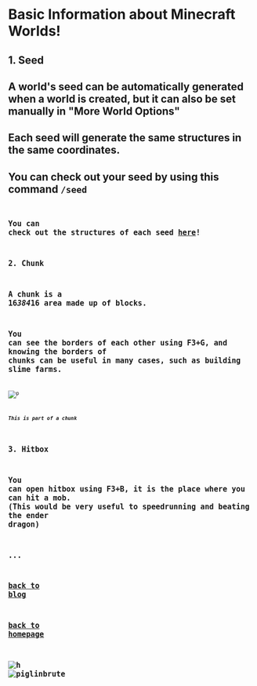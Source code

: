 # Basic Information about Minecraft Worlds!
## 1. Seed
## A world's seed can be automatically generated when a world is created, but it can also be set manually in "More World Options"
## Each seed will generate the same structures in the same coordinates. 
## You can check out your seed by using this command <code>/seed<code/>
## You can check out the structures of each seed [here](https://www.chunkbase.com/apps/seed-map)!
## 2. Chunk
## A chunk is a 16*384*16 area made up of blocks. 
## You can see the borders of each other using F3+G, and knowing the borders of chunks can be useful in many cases, such as building slime farms.
![p](https://henrypersonalweb.github.io/blog/minecraft/basic-information/chunk.gif)
##### This is part of a chunk
## 3. Hitbox
## You can open hitbox using F3+B, it is the place where you can hit a mob. (This would be very useful to speedrunning and beating the ender dragon)
## ...
## [back to blog](https://henrypersonalweb.github.io/blog/minecraft/)
## [back to homepage](https://henrypersonalweb.github.io/home/)
## ![h](https://henrypersonalweb.github.io/pictures/piglin.gif)    ![piglinbrute](https://henrypersonalweb.github.io/pictures/piglinbrute.gif)
 

